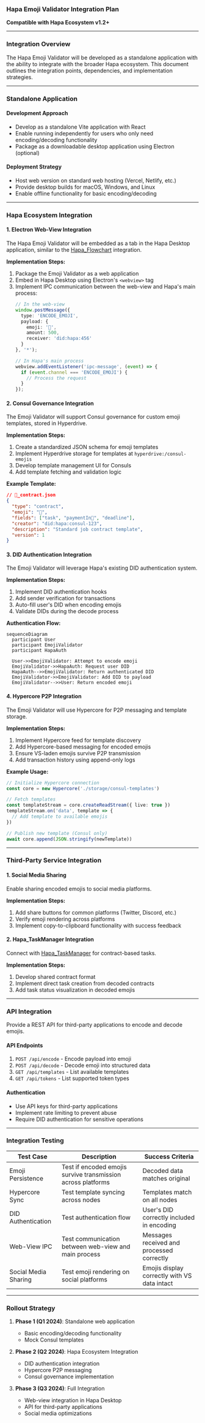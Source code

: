 ### **Hapa Emoji Validator Integration Plan**  
**Compatible with Hapa Ecosystem v1.2+**  

---

### **Integration Overview**

The Hapa Emoji Validator will be developed as a standalone application with the ability to integrate with the broader Hapa ecosystem. This document outlines the integration points, dependencies, and implementation strategies.

---

### **Standalone Application**

#### **Development Approach**
- Develop as a standalone Vite application with React
- Enable running independently for users who only need encoding/decoding functionality
- Package as a downloadable desktop application using Electron (optional)

#### **Deployment Strategy**
- Host web version on standard web hosting (Vercel, Netlify, etc.)
- Provide desktop builds for macOS, Windows, and Linux
- Enable offline functionality for basic encoding/decoding

---

### **Hapa Ecosystem Integration**

#### **1. Electron Web-View Integration**

The Hapa Emoji Validator will be embedded as a tab in the Hapa Desktop application, similar to the [Hapa_Flowchart](https://github.com/dl3385github/Hapa_Flowchart) integration.

**Implementation Steps:**
1. Package the Emoji Validator as a web application
2. Embed in Hapa Desktop using Electron's `<webview>` tag
3. Implement IPC communication between the web-view and Hapa's main process:
   ```typescript
   // In the web-view
   window.postMessage({
     type: 'ENCODE_EMOJI',
     payload: {
       emoji: '🍌',
       amount: 500,
       receiver: 'did:hapa:456'
     }
   }, '*');
   
   // In Hapa's main process
   webview.addEventListener('ipc-message', (event) => {
     if (event.channel === 'ENCODE_EMOJI') {
       // Process the request
     }
   });
   ```

#### **2. Consul Governance Integration**

The Emoji Validator will support Consul governance for custom emoji templates, stored in Hyperdrive.

**Implementation Steps:**
1. Create a standardized JSON schema for emoji templates
2. Implement Hyperdrive storage for templates at `hyperdrive:/consul-emojis`
3. Develop template management UI for Consuls
4. Add template fetching and validation logic

**Example Template:**
```json
// 📝_contract.json
{
  "type": "contract",
  "emoji": "📝",
  "fields": ["task", "paymentIn🌹", "deadline"],
  "creator": "did:hapa:consul-123",
  "description": "Standard job contract template",
  "version": 1
}
```

#### **3. DID Authentication Integration**

The Emoji Validator will leverage Hapa's existing DID authentication system.

**Implementation Steps:**
1. Implement DID authentication hooks
2. Add sender verification for transactions
3. Auto-fill user's DID when encoding emojis
4. Validate DIDs during the decode process

**Authentication Flow:**
```mermaid
sequenceDiagram
  participant User
  participant EmojiValidator
  participant HapaAuth
  
  User->>EmojiValidator: Attempt to encode emoji
  EmojiValidator->>HapaAuth: Request user DID
  HapaAuth-->>EmojiValidator: Return authenticated DID
  EmojiValidator->>EmojiValidator: Add DID to payload
  EmojiValidator-->>User: Return encoded emoji
```

#### **4. Hypercore P2P Integration**

The Emoji Validator will use Hypercore for P2P messaging and template storage.

**Implementation Steps:**
1. Implement Hypercore feed for template discovery
2. Add Hypercore-based messaging for encoded emojis
3. Ensure VS-laden emojis survive P2P transmission
4. Add transaction history using append-only logs

**Example Usage:**
```typescript
// Initialize Hypercore connection
const core = new Hypercore('./storage/consul-templates')

// Fetch templates
const templateStream = core.createReadStream({ live: true })
templateStream.on('data', template => {
  // Add template to available emojis
})

// Publish new template (Consul only)
await core.append(JSON.stringify(newTemplate))
```

---

### **Third-Party Service Integration**

#### **1. Social Media Sharing**

Enable sharing encoded emojis to social media platforms.

**Implementation Steps:**
1. Add share buttons for common platforms (Twitter, Discord, etc.)
2. Verify emoji rendering across platforms
3. Implement copy-to-clipboard functionality with success feedback

#### **2. Hapa_TaskManager Integration**

Connect with [Hapa_TaskManager](https://github.com/dl3385github/Hapa_TaskManager) for contract-based tasks.

**Implementation Steps:**
1. Develop shared contract format
2. Implement direct task creation from decoded contracts
3. Add task status visualization in decoded emojis

---

### **API Integration**

Provide a REST API for third-party applications to encode and decode emojis.

#### **API Endpoints**
1. `POST /api/encode` - Encode payload into emoji
2. `POST /api/decode` - Decode emoji into structured data
3. `GET /api/templates` - List available templates
4. `GET /api/tokens` - List supported token types

#### **Authentication**
- Use API keys for third-party applications
- Implement rate limiting to prevent abuse
- Require DID authentication for sensitive operations

---

### **Integration Testing**

| **Test Case** | **Description** | **Success Criteria** |
|---------------|-----------------|----------------------|
| Emoji Persistence | Test if encoded emojis survive transmission across platforms | Decoded data matches original |
| Hypercore Sync | Test template syncing across nodes | Templates match on all nodes |
| DID Authentication | Test authentication flow | User's DID correctly included in encoding |
| Web-View IPC | Test communication between web-view and main process | Messages received and processed correctly |
| Social Media Sharing | Test emoji rendering on social platforms | Emojis display correctly with VS data intact |

---

### **Rollout Strategy**

1. **Phase 1 (Q1 2024)**: Standalone web application
   - Basic encoding/decoding functionality
   - Mock Consul templates

2. **Phase 2 (Q2 2024)**: Hapa Ecosystem Integration
   - DID authentication integration
   - Hypercore P2P messaging
   - Consul governance implementation

3. **Phase 3 (Q3 2024)**: Full Integration
   - Web-view integration in Hapa Desktop
   - API for third-party applications
   - Social media optimizations 